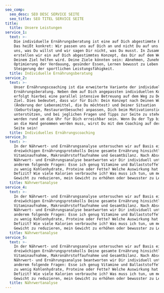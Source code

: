 ```yaml
---
seo_comp:
  seo_desc: SEO DESC SERVICE SEITE
  seo_title: SEO TITEL SERVICE SEITE
title:
  title: Unsere Leistungen
service_1:
  text: >-
    Die individuelle Ernährungsberatung ist eine auf Dich abgestimmte Beratung.
    Das heißt konkret: Wir passen uns auf Dich an und nicht Du auf uns. Du sagst
    uns, was Du willst und wir sagen Dir nicht, was Du musst. In Zusammenarbeit
    erstellen wir ein auf Dich abgestimmtes Konzept, das Dir auf dem Weg zu
    Deinem Ziel helfen wird. Deine Ziele könnten sein: Abnehmen, Zunehmen,
    Optimierung der Verdauung, gesünder Essen, Lernen bewusst zu Leben oder
    Steigerung der sportlichen Leistungsfähigkeit. 
  title: Individuelle Ernährungsberatung
service_2:
  text: >-
    Unser Ernährungscoaching ist die erweiterte Variante der individuellen
    Ernährungsberatung. Neben dem auf Dich angepassten individuellen Konzept
    erfolgt hierbei eine parallel intensive Betreuung auf dem Weg zu Deinem
    Ziel. Dies bedeutet, dass wir für Dich: Dein Konzept nach Deinen Wünschen
    (Änderung der Lebensmittel, die Du möchtest) und Deiner Situation
    (Geburtstage, Restaurantbesuche) anpassen, Dich beim Motivationstief
    unterstützen, und bei jeglichen Fragen und Tipps zur Seite zu stehen. Wir
    werden rund um die Uhr für Dich erreichbar sein. Wenn Du der Typ bist, der
    an die Hand genommen werden muss, wirst Du mit dem Coaching auf der sicheren
    Seite sein!
  title: Individuelles Ernährungscoaching
service_3:
  text: >-
    In der Nährwert- und Ernährungsanalyse untersuchen wir auf Basis eines
    dreiwöchigen Ernährungsprotokolls Deine gesamte Ernährung hinsichtlich der
    Vitaminaufnahme, Makronährstoffaufnahme und Gesamtbilanz. Nach Abschluss der
    Nährwert- und Ernährungsanalyse beantworten wir Dir individuell unter
    anderem folgende Fragen: Esse ich genug Vitamine und Ballaststoffe? Esse ich
    zu wenig Kohlenhydrate, Proteine oder Fette? Welche Auswirkung hat ein
    Defizit? Wie viele Kalorien verbrauche ich? Was muss ich tun, um mein
    Gewicht zu reduzieren, mein Gewicht zu erhöhen oder bewusster zu Leben?
  title: Nährwertanalyse
service_4:
  text: >-
    In der Nährwert- und Ernährungsanalyse untersuchen wir auf Basis eines
    dreiwöchigen Ernährungsprotokolls Deine gesamte Ernährung hinsichtlich der
    Vitaminaufnahme, Makronährstoffaufnahme und Gesamtbilanz. Nach Abschluss der
    Nährwert- und Ernährungsanalyse beantworten wir Dir individuell unter
    anderem folgende Fragen: Esse ich genug Vitamine und Ballaststoffe? Esse ich
    zu wenig Kohlenhydrate, Proteine oder Fette? Welche Auswirkung hat ein
    Defizit? Wie viele Kalorien verbrauche ich? Was muss ich tun, um mein
    Gewicht zu reduzieren, mein Gewicht zu erhöhen oder bewusster zu Leben?
  title: Nährwertanalyse
service_5:
  text: >-
    In der Nährwert- und Ernährungsanalyse untersuchen wir auf Basis eines
    dreiwöchigen Ernährungsprotokolls Deine gesamte Ernährung hinsichtlich der
    Vitaminaufnahme, Makronährstoffaufnahme und Gesamtbilanz. Nach Abschluss der
    Nährwert- und Ernährungsanalyse beantworten wir Dir individuell unter
    anderem folgende Fragen: Esse ich genug Vitamine und Ballaststoffe? Esse ich
    zu wenig Kohlenhydrate, Proteine oder Fette? Welche Auswirkung hat ein
    Defizit? Wie viele Kalorien verbrauche ich? Was muss ich tun, um mein
    Gewicht zu reduzieren, mein Gewicht zu erhöhen oder bewusster zu Leben?
  title: Nährwertanalyse
---
```


